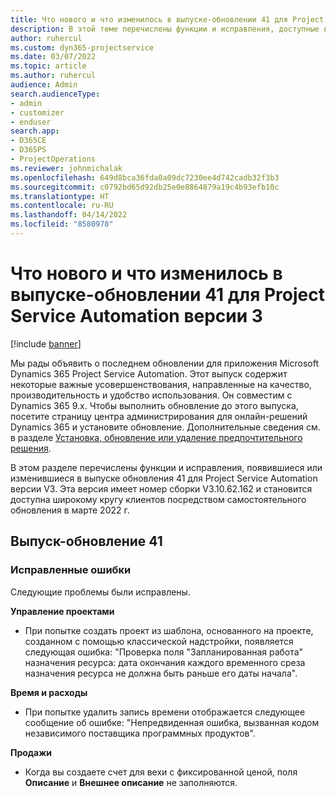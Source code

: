 ```yaml
---
title: Что нового и что изменилось в выпуске-обновлении 41 для Project Service Automation версии 3
description: В этой теме перечислены функции и исправления, доступные в Microsoft Dynamics 365 Project Service Automation (обновление 41, версия 3).
author: ruhercul
ms.custom: dyn365-projectservice
ms.date: 03/07/2022
ms.topic: article
ms.author: ruhercul
audience: Admin
search.audienceType:
- admin
- customizer
- enduser
search.app:
- D365CE
- D365PS
- ProjectOperations
ms.reviewer: johnmichalak
ms.openlocfilehash: 649d8bca36fda0a09dc7230ee4d742cadb32f3b3
ms.sourcegitcommit: c0792bd65d92db25e0e8864879a19c4b93efb10c
ms.translationtype: HT
ms.contentlocale: ru-RU
ms.lasthandoff: 04/14/2022
ms.locfileid: "8580978"
---
```

# <a name="whats-new-or-changed-in-project-service-automation-update-release-41-v3"></a>Что нового и что изменилось в выпуске-обновлении 41 для Project Service Automation версии 3

[!include [banner](../includes/psa-now-project-operations.md)]

Мы рады объявить о последнем обновлении для приложения Microsoft Dynamics 365 Project Service Automation. Этот выпуск содержит некоторые важные усовершенствования, направленные на качество, производительность и удобство использования. Он совместим с Dynamics 365 9.x. Чтобы выполнить обновление до этого выпуска, посетите страницу центра администрирования для онлайн-решений Dynamics 365 и установите обновление. Дополнительные сведения см. в разделе [Установка, обновление или удаление предпочтительного решения](/power-platform/admin/install-remove-preferred-solution).

В этом разделе перечислены функции и исправления, появившиеся или изменившиеся в выпуске обновления 41 для Project Service Automation версии V3. Эта версия имеет номер сборки V3.10.62.162 и становится доступна широкому кругу клиентов посредством самостоятельного обновления в марте 2022 г.

## <a name="update-release-41"></a>Выпуск-обновление 41

### <a name="bug-fixes"></a>Исправленные ошибки

Следующие проблемы были исправлены.

**Управление проектами**
- При попытке создать проект из шаблона, основанного на проекте, созданном с помощью классической надстройки, появляется следующая ошибка: "Проверка поля "Запланированная работа" назначения ресурса: дата окончания каждого временного среза назначения ресурса не должна быть раньше его даты начала".

**Время и расходы**
- При попытке удалить запись времени отображается следующее сообщение об ошибке: "Непредвиденная ошибка, вызванная кодом независимого поставщика программных продуктов".

**Продажи**
- Когда вы создаете счет для вехи с фиксированной ценой, поля **Описание** и **Внешнее описание** не заполняются. 
